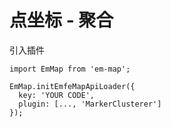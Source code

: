 # 点坐标 - 聚合

引入插件

```
import EmMap from 'em-map';

EmMap.initEmfeMapApiLoader({
  key: 'YOUR CODE',
  plugin: [..., 'MarkerClusterer']
});
```

<vuep template="#example"></vuep>

<script v-pre type="text/x-template" id="example">

  <template>
    <div class="emfe-page-container">
      <emfe-amap
        vid="amapDemo"  
        :center="center"
        :zoom="zoom"
        class="emfe-demo"
        :events="events">
        <emfe-emfe-marker v-for="marker in markers" :position="marker.position" :content="marker.content" :events="marker.events"></emfe-emfe-marker>
      </emfe-amap>
    </div>
  </template>

  <style>
    .emfe-demo {
      height: 300px;
    }
  </style>

  <script>
    module.exports = {
      data: function() {
        let self = this;

        return {
          zoom: 12,
          center: [121.59996, 31.197646],
          markers: [],
          markerRefs: [],
          events: {
            init(o) {
              setTimeout(() => {
                console.log(self.markerRefs);
                let cluster = new EmfeMap.MarkerClusterer(o, self.markerRefs,{
                  gridSize: 80,
                  renderCluserMarker: self._renderCluserMarker
                });
                console.log(cluster);
              }, 1000);
            }
          }
        };
      },

      created() {
        let self = this;
        let markers = [];
        let index = 0;

        let basePosition = [121.59996, 31.197646];

        while (++index <= 30) {
          markers.push({
            position: [basePosition[0] + 0.01 * index, basePosition[1]],
            content: '<div style="text-align:center; background-color: hsla(180, 100%, 50%, 0.7); height: 24px; width: 24px; border: 1px solid hsl(180, 100%, 40%); border-radius: 12px; box-shadow: hsl(180, 100%, 50%) 0px 0px 1px;"></div>',
            events: {
              init(o) {
                self.markerRefs.push(o);
              }
            }
          });
        }

        this.markers = markers;
      },

      methods: {
        _renderCluserMarker(context) {
          const count = this.markers.length;

          let factor = Math.pow(context.count/count, 1/18)
          let div = document.createElement('div');
          let Hue = 180 - factor* 180;
          let bgColor = 'hsla('+Hue+',100%,50%,0.7)';
          let fontColor = 'hsla('+Hue+',100%,20%,1)';
          let borderColor = 'hsla('+Hue+',100%,40%,1)';
          let shadowColor = 'hsla('+Hue+',100%,50%,1)';
          div.style.backgroundColor = bgColor
          let size = Math.round(30 + Math.pow(context.count/count,1/5) * 20);
          div.style.width = div.style.height = size+'px';
          div.style.border = 'solid 1px '+ borderColor;
          div.style.borderRadius = size/2 + 'px';
          div.style.boxShadow = '0 0 1px '+ shadowColor;
          div.innerHTML = context.count;
          div.style.lineHeight = size+'px';
          div.style.color = fontColor;
          div.style.fontSize = '14px';
          div.style.textAlign = 'center';
          context.marker.setOffset(new EmfeMap.Pixel(-size/2,-size/2));
          context.marker.setContent(div)
        }
      }
    };
  </script>

</script>
